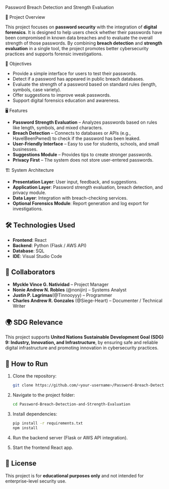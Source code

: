 Password Breach Detection and Strength Evaluation

📌 Project Overview

This project focuses on **password security** with the integration of **digital forensics**. It is designed to help users check whether their passwords have been compromised in known data breaches and to evaluate the overall strength of those passwords. By combining **breach detection** and **strength evaluation** in a single tool, the project promotes better cybersecurity practices and supports forensic investigations.

🎯 Objectives

* Provide a simple interface for users to test their passwords.
* Detect if a password has appeared in public breach databases.
* Evaluate the strength of a password based on standard rules (length, symbols, case variety).
* Offer suggestions to improve weak passwords.
* Support digital forensics education and awareness.

🖥️ Features

* **Password Strength Evaluation** – Analyzes passwords based on rules like length, symbols, and mixed characters.
* **Breach Detection** – Connects to databases or APIs (e.g., HaveIBeenPwned) to check if the password has been leaked.
* **User-Friendly Interface** – Easy to use for students, schools, and small businesses.
* **Suggestions Module** – Provides tips to create stronger passwords.
* **Privacy First** – The system does not store user-entered passwords.

🏗️ System Architecture

* **Presentation Layer**: User input, feedback, and suggestions.
* **Application Layer**: Password strength evaluation, breach detection, and privacy module.
* **Data Layer**: Integration with breach-checking services.
* **Optional Forensics Module**: Report generation and log export for investigations.

## 🛠️ Technologies Used

* **Frontend**: React
* **Backend**: Python (Flask / AWS API)
* **Database**: SQL
* **IDE**: Visual Studio Code

## 👥 Collaborators

* **Myckle Vince G. Natividad** – Project Manager
* **Nonie Andrew N. Robles** (@nonijin) – Systems Analyst
* **Justin P. Lagrimas**(@Tinnooyyy) – Programmer
* **Charles Andrew R. Gonzales** (@Siege-Heart) – Documenter / Technical Writer

## 🌍 SDG Relevance

This project supports **United Nations Sustainable Development Goal (SDG) 9: Industry, Innovation, and Infrastructure**, by ensuring safe and reliable digital infrastructure and promoting innovation in cybersecurity practices.

## 🚀 How to Run

1. Clone the repository:

   ```bash
   git clone https://github.com/<your-username>/Password-Breach-Detection-and-Strength-Evaluation.git
   ```
2. Navigate to the project folder:

   ```bash
   cd Password-Breach-Detection-and-Strength-Evaluation
   ```
3. Install dependencies:

   ```bash
   pip install -r requirements.txt
   npm install
   ```
4. Run the backend server (Flask or AWS API integration).
5. Start the frontend React app.

## 📖 License

This project is for **educational purposes only** and not intended for enterprise-level security use.


